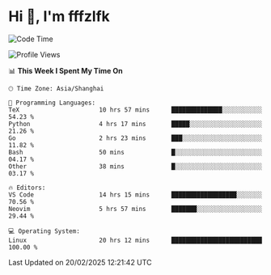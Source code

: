 # Hi 👋, I'm fffzlfk

<!--START_SECTION:waka-->
![Code Time](http://img.shields.io/badge/Code%20Time-1%2C253%20hrs%2013%20mins-blue)

![Profile Views](http://img.shields.io/badge/Profile%20Views-0-blue)

📊 **This Week I Spent My Time On** 

```text
🕑︎ Time Zone: Asia/Shanghai

💬 Programming Languages: 
TeX                      10 hrs 57 mins      ██████████████░░░░░░░░░░░   54.23 % 
Python                   4 hrs 17 mins       █████░░░░░░░░░░░░░░░░░░░░   21.26 % 
Go                       2 hrs 23 mins       ███░░░░░░░░░░░░░░░░░░░░░░   11.82 % 
Bash                     50 mins             █░░░░░░░░░░░░░░░░░░░░░░░░   04.17 % 
Other                    38 mins             █░░░░░░░░░░░░░░░░░░░░░░░░   03.17 % 

🔥 Editors: 
VS Code                  14 hrs 15 mins      ██████████████████░░░░░░░   70.56 % 
Neovim                   5 hrs 57 mins       ███████░░░░░░░░░░░░░░░░░░   29.44 % 

💻 Operating System: 
Linux                    20 hrs 12 mins      █████████████████████████   100.00 % 
```


 Last Updated on 20/02/2025 12:21:42 UTC
<!--END_SECTION:waka-->
